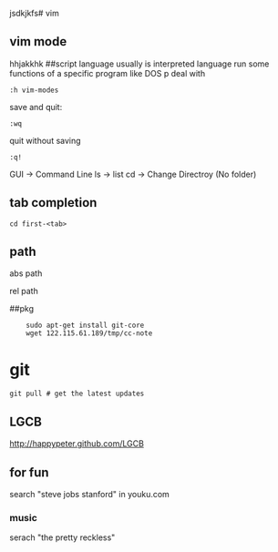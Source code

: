 jsdkjkfs# vim
## vim mode
hhjakkhk
##script language
 usually is interpreted language
 run some functions of a specific program
 like DOS p deal with


	
	:h vim-modes

save and quit:

	:wq

quit without saving

	:q!
GUI -> Command Line
ls -> list
cd -> Change Directroy (No folder)


## tab completion

	cd first-<tab>

## path

abs path

rel path

##pkg

		sudo apt-get install git-core
		wget 122.115.61.189/tmp/cc-note

# git

	git pull # get the latest updates

## LGCB

http://happypeter.github.com/LGCB

## for fun

search "steve jobs stanford" in youku.com

### music

serach "the pretty reckless"

